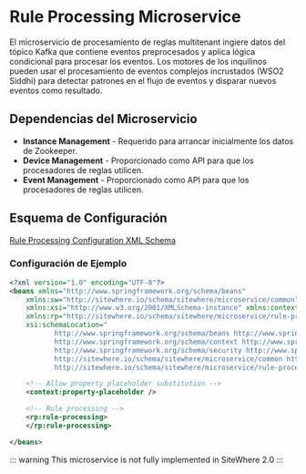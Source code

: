 # Rule Processing Microservice

<Seo/>

El microservicio de procesamiento de reglas multitenant ingiere datos del tópico Kafka que
contiene eventos preprocesados y aplica lógica condicional para procesar los eventos.
Los motores de los inquilinos pueden usar el procesamiento de eventos complejos incrustados
(WSO2 Siddhi) para detectar patrones en el flujo de eventos y disparar nuevos eventos como
resultado.

## Dependencias del Microservicio

- **Instance Management** - Requerido para arrancar inicialmente los datos de Zookeeper.
- **Device Management** - Proporcionado como API para que los procesadores de reglas utilicen.
- **Event Management** - Proporcionado como API para que los procesadores de reglas utilicen.

## Esquema de Configuración

[Rule Processing Configuration XML Schema](http://sitewhere.io/schema/sitewhere/microservice/rule-processing/current/rule-processing.xsd)

### Configuración de Ejemplo

```xml
<?xml version="1.0" encoding="UTF-8"?>
<beans xmlns="http://www.springframework.org/schema/beans"
	xmlns:sw="http://sitewhere.io/schema/sitewhere/microservice/common"
	xmlns:xsi="http://www.w3.org/2001/XMLSchema-instance" xmlns:context="http://www.springframework.org/schema/context"
	xmlns:rp="http://sitewhere.io/schema/sitewhere/microservice/rule-processing"
	xsi:schemaLocation="
           http://www.springframework.org/schema/beans http://www.springframework.org/schema/beans/spring-beans-3.1.xsd
           http://www.springframework.org/schema/context http://www.springframework.org/schema/context/spring-context-3.1.xsd
           http://www.springframework.org/schema/security http://www.springframework.org/schema/security/spring-security-3.0.xsd
           http://sitewhere.io/schema/sitewhere/microservice/common http://sitewhere.io/schema/sitewhere/microservice/common/current/microservice-common.xsd
           http://sitewhere.io/schema/sitewhere/microservice/rule-processing http://sitewhere.io/schema/sitewhere/microservice/rule-processing/current/rule-processing.xsd">

	<!-- Allow property placeholder substitution -->
	<context:property-placeholder />

	<!-- Rule processing -->
	<rp:rule-processing>
	</rp:rule-processing>

</beans>
```

::: warning
This microservice is not fully implemented in SiteWhere 2.0
:::
